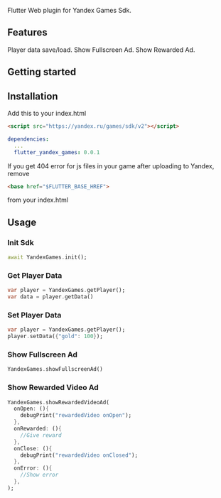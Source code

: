 Flutter Web plugin for Yandex Games Sdk.

## Features

Player data save/load.
Show Fullscreen Ad.
Show Rewarded Ad.

## Getting started

## Installation

Add this to your index.html

```html
<script src="https://yandex.ru/games/sdk/v2"></script>
```

```yaml
dependencies:
  ...
  flutter_yandex_games: 0.0.1
```

If you get 404 error for js files in your game after uploading to Yandex, remove
```html
<base href="$FLUTTER_BASE_HREF">
```
from your index.html

## Usage

### Init Sdk

```dart
await YandexGames.init();
```

### Get Player Data

```dart
var player = YandexGames.getPlayer();
var data = player.getData()
```

### Set Player Data

```dart
var player = YandexGames.getPlayer();
player.setData({"gold": 100});
```

### Show Fullscreen Ad

```dart
YandexGames.showFullscreenAd()
```

### Show Rewarded Video Ad

```dart
YandexGames.showRewardedVideoAd(
  onOpen: (){
    debugPrint("rewardedVideo onOpen");
  },
  onRewarded: (){
    //Give reward
  },
  onClose: (){
    debugPrint("rewardedVideo onClosed");
  },
  onError: (){
    //Show error
  },
);
```